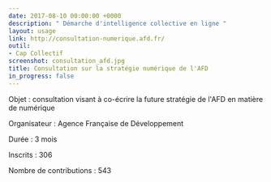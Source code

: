 ```yaml
---
date: 2017-08-10 00:00:00 +0000
description: " Démarche d'intelligence collective en ligne "
layout: usage
link: http://consultation-numerique.afd.fr/
outil:
- Cap Collectif
screenshot: consultation_afd.jpg
title: Consultation sur la stratégie numérique de l'AFD
in_progress: false
---
```



Objet : consultation visant à co-écrire la future stratégie de l'AFD en matière de numérique

Organisateur : Agence Française de Développement

Durée : 3 mois

Inscrits : 306

Nombre de contributions : 543